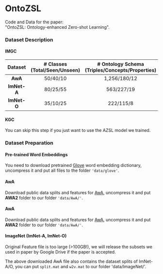 # OntoZSL

Code and Data for the paper:  
"OntoZSL: Ontology-enhanced Zero-shot Learning".  

### Dataset Description

#### IMGC
|Dataset| # Classes (Total/Seen/Unseen) | # Ontology Schema (Triples/Concepts/Properties) |  
|:------:|:------:|:------:| 
|**AwA**|50/40/10| 1,256/180/12| 
|**ImNet-A**|80/25/55|563/227/19| 
|**ImNet-O**|35/10/25|222/115/8| 

#### KGC

You can skip this step if you just want to use the AZSL model we trained.

### Dataset Preparation

#### Pre-trained Word Embeddings

You need to download pretrained [Glove](http://nlp.stanford.edu/data/glove.6B.zip) word embedding dictionary, uncompress it and put all files to the folder `'data/glove'`.


#### AwA
Download public data splits and features for [AwA](http://datasets.d2.mpi-inf.mpg.de/xian/xlsa17.zip), uncompress it and put **AWA2** folder to our folder `'data/AwA/'`.


#### AwA
Download public data splits and features for [AwA](http://datasets.d2.mpi-inf.mpg.de/xian/xlsa17.zip), uncompress it and put **AWA2** folder to our folder `'data/AwA/'`.


#### ImageNet (ImNet-A, ImNet-O)

Original Feature file is too large (>100GB!), we will release the subsets we used in paper by Google Drive if the paper is accepted.

The above downloaded AwA file also contains the dataset splits of ImNet-A/O, you can put `split.mat` and `w2v.mat` to our folder 'data/ImageNet/'.
